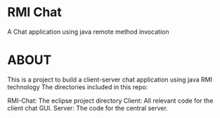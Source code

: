 # RMI Chat
A Chat application using java remote method invocation

# ABOUT
This is a project to build a client-server chat application using java RMI technology The directories included in this repo:

RMI-Chat: The eclipse project directory
Client: All relevant code for the client chat GUI.
Server: The code for the central server.
